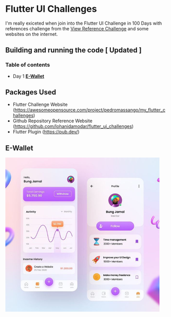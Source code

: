 # Flutter UI Challenges

I'm really exiceted when join into the Flutter UI Challenge in 100 Days with references challenge from the [View Reference Challenge](https://awesomeopensource.com/project/pedromassango/my_flutter_challenges) and some websites on the internet.


## Building and running the code [ **Updated** ]

### Table of contents
- Day 1 **[E-Wallet](#E-Wallet)**

## Packages Used

- Flutter Challenge Website (https://awesomeopensource.com/project/pedromassango/my_flutter_challenges)
- Github Repository Reference Website (https://github.com/lohanidamodar/flutter_ui_challenges)
- Flutter Plugin  (https://pub.dev/)


## E-Wallet

<img height="480px" src="screenshots/day_1.jpg" >
